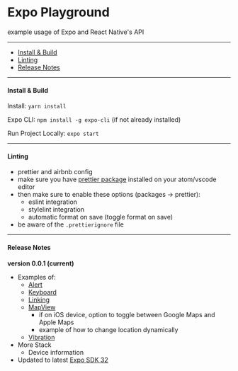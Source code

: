 # Expo Playground

example usage of Expo and React Native's API

---

- [Install & Build](#install--build)
- [Linting](#linting)
- [Release Notes](#release-notes)

---

#### Install & Build

Install: `yarn install`

Expo CLI: `npm install -g expo-cli` (if not already installed)

Run Project Locally: `expo start`

---

#### Linting

- prettier and airbnb config
- make sure you have [prettier package](https://atom.io/packages/prettier-atom) installed on your atom/vscode editor
- then make sure to enable these options (packages → prettier):
  - eslint integration
  - stylelint integration
  - automatic format on save (toggle format on save)
- be aware of the `.prettierignore` file

---

#### Release Notes

**version 0.0.1 (current)**

- Examples of:
  - [Alert](https://facebook.github.io/react-native/docs/alert)
  - [Keyboard](https://facebook.github.io/react-native/docs/keyboard)
  - [Linking](https://docs.expo.io/versions/latest/workflow/linking)
  - [MapView](https://docs.expo.io/versions/latest/sdk/map-view/)
    - if on iOS device, option to toggle between Google Maps and Apple Maps
    - example of how to change location dynamically
  - [Vibration](https://facebook.github.io/react-native/docs/vibration)
- More Stack
  - Device information
- Updated to latest [Expo SDK 32](https://blog.expo.io/expo-sdk-v32-0-0-is-now-available-6b78f92a6c52)
